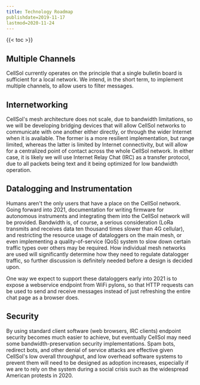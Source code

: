 ```yaml
---
title: Technology Roadmap
publishdate=2019-11-17
lastmod=2020-11-24
---
```


{{< toc >}}

## Multiple Channels

CellSol currently operates on the principle that a single bulletin board is sufficient for a local network. We intend, in the short term, to implement multiple channels, to allow users to filter messages.

## Internetworking

CellSol's mesh architecture does not scale, due to bandwidth limitations, so we will be developing bridging devices that will allow CellSol networks to communicate with one another either directly, or
through the wider Internet when it is available. The former is a more resilient implementation, but range limited, whereas the latter is limited by Internet connectivity, but will allow for a centralized
point of contact across the whole CellSol network. In either case, it is likely we will use Internet Relay Chat (IRC) as a transfer protocol, due to all packets being text and it being optimized for
low bandwidth operation.

## Datalogging and Instrumentation

Humans aren't the only users that have a place on the CellSol network. Going forward into 2021, documentation for writing firmware for autonomous instruments and integrating them into the CellSol network
will be provided. Bandwidth is, of course, a serious consideration (LoRa transmits and receives data ten thousand times slower than 4G cellular), and restricting the resource usage of dataloggers on the main mesh, or even implementing a quality-of-service (QoS) system
to slow down certain traffic types over others may be required. How individual mesh networks are used will significantly determine how they need to regulate datalogger traffic, so further discussion is definitely needed before a design is decided upon.

One way we expect to support these dataloggers early into 2021 is to expose a webservice endpoint from WiFi pylons, so that HTTP requests can be used to send and receive messages instead of just refreshing
the entire chat page as a browser does.

## Security

By using standard client software (web browsers, IRC clients) endpoint security becomes much easier to achieve, but eventually CellSol may need some bandwidth-preservation security implementations. Spam
bots, redirect bots, and other denial of service attacks are effective given CellSol's low overall throughput, and low overhead software systems to prevent them will need to be designed as adoption
increases, especially if we are to rely on the system during a social crisis such as the widespread American protests in 2020.